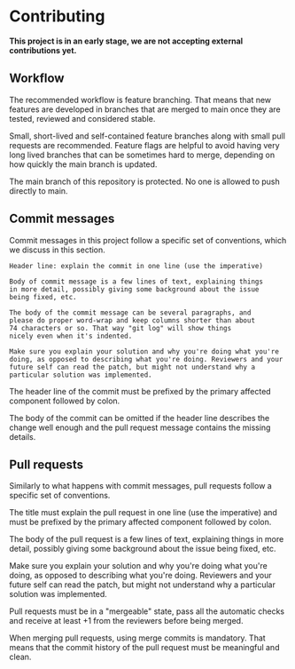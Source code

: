 # Contributing

**This project is in an early stage, we are not accepting external
contributions yet.**

## Workflow

The recommended workflow is feature branching.
That means that new features are developed in branches that are merged
to main once they are tested, reviewed and considered stable.

Small, short-lived and self-contained feature branches along with
small pull requests are recommended.
Feature flags are helpful to avoid having very long lived branches
that can be sometimes hard to merge, depending on how quickly the main
branch is updated.

The main branch of this repository is protected.
No one is allowed to push directly to main.

## Commit messages

Commit messages in this project follow a specific set of conventions,
which we discuss in this section.

```
Header line: explain the commit in one line (use the imperative)

Body of commit message is a few lines of text, explaining things
in more detail, possibly giving some background about the issue
being fixed, etc.

The body of the commit message can be several paragraphs, and
please do proper word-wrap and keep columns shorter than about
74 characters or so. That way "git log" will show things
nicely even when it's indented.

Make sure you explain your solution and why you're doing what you're
doing, as opposed to describing what you're doing. Reviewers and your
future self can read the patch, but might not understand why a
particular solution was implemented.
```

The header line of the commit must be prefixed by the primary affected
component followed by colon.

The body of the commit can be omitted if the header line describes the
change well enough and the pull request message contains the missing
details.

## Pull requests

Similarly to what happens with commit messages, pull requests follow a
specific set of conventions.

The title must explain the pull request in one line (use the
imperative) and must be prefixed by the primary affected component
followed by colon.

The body of the pull request is a few lines of text, explaining things
in more detail, possibly giving some background about the issue being
fixed, etc.

Make sure you explain your solution and why you're doing what you're
doing, as opposed to describing what you're doing.
Reviewers and your future self can read the patch, but might not
understand why a particular solution was implemented.

Pull requests must be in a "mergeable" state, pass all the automatic
checks and receive at least +1 from the reviewers before being merged.

When merging pull requests, using merge commits is mandatory.
That means that the commit history of the pull request must be
meaningful and clean.
